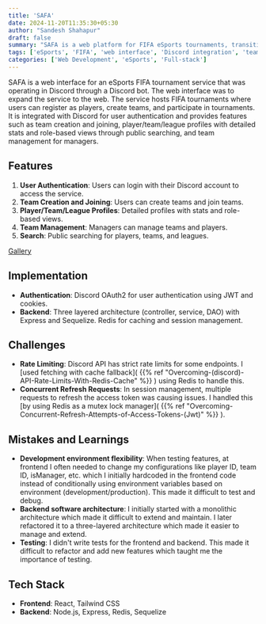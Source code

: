 ```yaml
---
title: 'SAFA'
date: 2024-11-20T11:35:30+05:30
author: "Sandesh Shahapur"
draft: false
summary: "SAFA is a web platform for FIFA eSports tournaments, transitioning from a Discord bot to a full-fledged web interface with features like team management, stats tracking, and user authentication through Discord."
tags: ['eSports', 'FIFA', 'web interface', 'Discord integration', 'team management', 'Redis', 'OAuth2']
categories: ['Web Development', 'eSports', 'Full-stack']
---
```


SAFA is a web interface for an eSports FIFA tournament service that was operating in Discord through a Discord bot. The web interface was to expand the service to the web. The service hosts FIFA tournaments where users can register as players, create teams, and participate in tournaments. It is integrated with Discord for user authentication and provides features such as team creation and joining, player/team/league profiles with detailed stats and role-based views through public searching, and team management for managers.

## Features

1. **User Authentication**: Users can login with their Discord account to access the service.
2. **Team Creation and Joining**: Users can create teams and join teams.
3. **Player/Team/League Profiles**: Detailed profiles with stats and role-based views.
4. **Team Management**: Managers can manage teams and players.
5. **Search**: Public searching for players, teams, and leagues.

[Gallery](https://imgur.com/a/safa-JpSDADI)

## Implementation

- **Authentication**: Discord OAuth2 for user authentication using JWT and cookies.
- **Backend**: Three layered architecture (controller, service, DAO) with Express and Sequelize. Redis for caching and session management.

## Challenges

- **Rate Limiting**: Discord API has strict rate limits for some endpoints. I [used fetching with cache fallback]( {{% ref "Overcoming-(discord)-API-Rate-Limits-With-Redis-Cache" %}} ) using Redis to handle this.
- **Concurrent Refresh Requests**: In session management, multiple requests to refresh the access token was causing issues. I handled this [by using Redis as a mutex lock manager]( {{% ref "Overcoming-Concurrent-Refresh-Attempts-of-Access-Tokens-(Jwt)" %}} ).

## Mistakes and Learnings

- **Development environment flexibility**: When testing features, at frontend I often needed to change my configurations like player ID, team ID, isManager, etc. which I initially hardcoded in the frontend code instead of conditionally using environment variables based on environment (development/production). This made it difficult to test and debug.
- **Backend software architecture**: I initially started with a monolithic architecture which made it difficult to extend and maintain. I later refactored it to a three-layered architecture which made it easier to manage and extend.
- **Testing**: I didn't write tests for the frontend and backend. This made it difficult to refactor and add new features which taught me the importance of testing.

## Tech Stack

- **Frontend**: React, Tailwind CSS
- **Backend**: Node.js, Express, Redis, Sequelize
